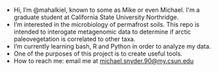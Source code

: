- Hi, I’m @mahalkiel, known to some as Mike or even Michael. I'm a graduate student at California State University Northridge.
- I’m interested in the microbiology of permafrost soils. This repo is intended to interogate metagenomic data to determine if arctic paleovegetation is correlated to other taxa.
- I’m currently learning bash, R and Python in order to analyze my data.
- One of the purposes of this project is to create useful tools.
- How to reach me: email me at michael.snyder.90@my.csun.edu

<!---
mahalkiel/mahalkiel is a ✨ special ✨ repository because its `README.md` (this file) appears on your GitHub profile.
You can click the Preview link to take a look at your changes.
--->
